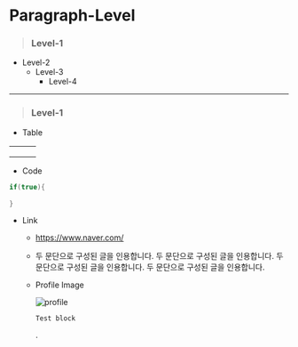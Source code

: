 # Paragraph-Level
> ### Level-1
- Level-2
  - Level-3
    - Level-4
    
---

> ### Level-1
- Table

|      |      |      |
| ---- | ---- | ---- |
|      |      |      |
|      |      |      |
|      |      |      |

- Code
```java
if(true){
  
}
```
- Link
  - https://www.naver.com/
  - 두 문단으로 구성된 글을 인용합니다. 두 문단으로 구성된 글을 인용합니다. 
  두 문단으로 구성된 글을 인용합니다. 두 문단으로 구성된 글을 인용합니다.
  - Profile Image
  
    ![profile](https://drive.google.com/uc?id=1xuXJLV3y7Su5x36qTHG2tUZCMRWrJRqv)
    
    ```
    Test block 
    ```
    .


